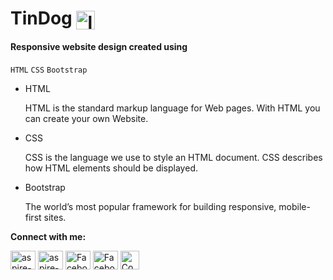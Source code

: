 # TinDog <a href="https://aspire-srv.github.io/TinDog/" target="blank"><img align="center" src="https://aspire-srv.github.io/TinDog/tindog.png" alt="logo" height="30" width="30" /></a>
#### Responsive website design created using
  `HTML` `CSS` `Bootstrap` 

<ul>
  <li>HTML</li>
  <p>HTML is the standard markup language for Web pages.
    With HTML you can create your own Website.</p>
  <li>CSS</li>
  <p>CSS is the language we use to style an HTML document.
   CSS describes how HTML elements should be displayed.</p>
  <li>Bootstrap</li>
  <p>The world’s most popular framework for building responsive, mobile-first sites.</p>
  
  
  </ul>

**Connect with me:**
<p align="left">
<a href="https://www.linkedin.com/in/sourabh-kashyap-539924176/" target="blank"><img align="center" src="https://cdn.jsdelivr.net/npm/simple-icons@3.0.1/icons/linkedin.svg" alt="aspire-srv" height="30" width="40" /></a>
  <a href="https://twitter.com/shariff_Srv" target="blank"><img align="center" src="https://cdn.jsdelivr.net/npm/simple-icons@3.0.1/icons/twitter.svg" alt="aspire-srv" height="30" width="40" /></a>
   <a href="https://www.facebook.com/sourabh.kashyap.3597" target="blank"><img align="center" src="https://cdn.jsdelivr.net/npm/simple-icons@3.0.1/icons/facebook.svg" alt="Facebook" height="30" width="40" /></a>
  <a href="mailto:sk857087@gmail.com" target="blank"><img align="center" src="https://cdn.jsdelivr.net/npm/simple-icons@3.0.1/icons/gmail.svg" alt="Facebook" height="30" width="40" /></a>
   <a href="https://codepen.io/your-work" target="blank"><img align="center" src="https://cpwebassets.codepen.io/assets/social/facebook-default-05cf522ae1d4c215ae0f09d866d97413a2204b6c9339c6e7a1b96ab1d4a7340f.png" alt="CodePen.io" height="30" width="30" /></a>
</p>
